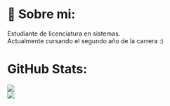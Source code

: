 # 💫 Sobre mi:
Estudiante de licenciatura en sistemas.<br>Actualmente cursando el segundo año de la carrera :)

# GitHub Stats:
![](https://github-readme-stats.vercel.app/api?username=solgrassi&theme=noctis_minimus&hide_border=false&include_all_commits=false&count_private=false)<br/>
![](https://github-readme-stats.vercel.app/api/top-langs/?username=solgrassi&theme=noctis_minimus&hide_border=false&include_all_commits=false&count_private=false&layout=compact)

<!-- Proudly created with GPRM ( https://gprm.itsvg.in ) -->
